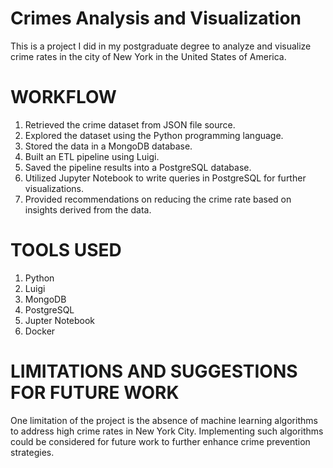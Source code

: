 # Crimes Analysis and Visualization
This is a project I did in my postgraduate degree to analyze and visualize crime rates in the city of New York in the United States of America.
# WORKFLOW
1. Retrieved the crime dataset from JSON file source.
2. Explored the dataset using the Python programming language.
3. Stored the data in a MongoDB database.
4. Built an ETL pipeline using Luigi.
5. Saved the pipeline results into a PostgreSQL database.
6. Utilized Jupyter Notebook to write queries in PostgreSQL for further visualizations.
7. Provided recommendations on reducing the crime rate based on insights derived from the data.
# TOOLS USED
1. Python
2. Luigi
3. MongoDB
4. PostgreSQL
5. Jupter Notebook
6. Docker
# LIMITATIONS AND SUGGESTIONS FOR FUTURE WORK
One limitation of the project is the absence of machine learning algorithms to address high crime rates in New York City. Implementing such algorithms could be considered for future work to further enhance crime prevention strategies.
